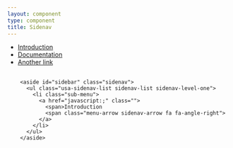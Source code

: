 ```yaml
---
layout: component
type: component
title: Sidenav
---
```


<aside id="sidebar" class="sidenav">
  <ul class="usa-sidenav-list sidenav-list sidenav-level-one">
    <li class="sub-menu">
      <a href="javascript:;" class="">
        <span>Introduction</span>
        <span class="menu-arrow sidenav-arrow sidenav-arrow-right"></span>
      </a>
    </li>     
    <li class="sub-menu">
      <a href="javascript:;" class="">
        <span>Documentation</span>
        <span class="menu-arrow sidenav-arrow sidenav-arrow-right"></span>
      </a>
    </li>
    <li class="sub-menu">
      <a href="javascript:;" class="">
        <span>Another link</span>
        <span class="menu-arrow sidenav-arrow sidenav-arrow-right"></span>
      </a>
    </li>
  </ul>
</aside>

<pre>
  <code>
    &lt;aside id="sidebar" class="sidenav">
      &lt;ul class="usa-sidenav-list sidenav-list sidenav-level-one">
        &lt;li class="sub-menu">
          &lt;a href="javascript:;" class="">
            &lt;span>Introduction</span>
            &lt;span class="menu-arrow sidenav-arrow fa fa-angle-right"></span>
          &lt;/a>
        &lt;/li>    
      &lt;/ul>
    &lt;/aside>
  </code>
</pre>
